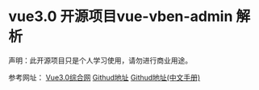 # vue3.0 开源项目vue-vben-admin 解析

声明：此开源项目只是个人学习使用，请勿进行商业用途。

参考网址：
[Vue3.0综合网](https://vue3js.cn/)
[Githud地址](https://github.com/vbenjs/vue-vben-admin)
[Githud地址(中文手册)](https://github.com/vbenjs/vue-vben-admin/blob/main/README.zh-CN.md)
